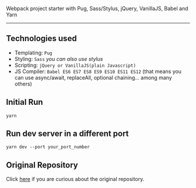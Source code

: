 Webpack project starter with Pug, Sass/Stylus, jQuery, VanillaJS, Babel and Yarn

---

## Technologies used

- Templating: `Pug`
- Styling: `Sass` *you can also use stylus*
- Scripting: `jQuery or VanillaJS(plain Javascript)`
- JS Compiler: `Babel ES6 ES7 ES8 ES9 ES10 ES11 ES12` (that means you can use async/await, replaceAll, optional chaining... among many others)

## Initial Run
```
yarn
```

## Run dev server in a different port
```
yarn dev --port your_port_number
```

## Original Repository

Click [here](https://github.com/SoldierCorp/webpack-starter-pug-sass-es6-jquery) if you are curious about the original repository.